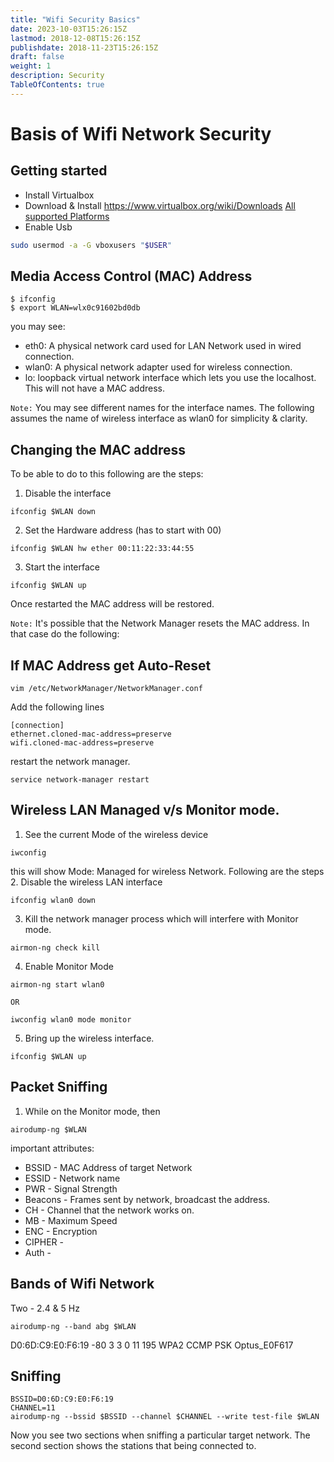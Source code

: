 ```yaml
---
title: "Wifi Security Basics"
date: 2023-10-03T15:26:15Z
lastmod: 2018-12-08T15:26:15Z
publishdate: 2018-11-23T15:26:15Z
draft: false
weight: 1
description: Security
TableOfContents: true
---
```


# Basis of Wifi Network Security
## Getting started
* Install Virtualbox
* Download & Install  https://www.virtualbox.org/wiki/Downloads [All supported Platforms](https://download.virtualbox.org/virtualbox/7.0.12/Oracle_VM_VirtualBox_Extension_Pack-7.0.12.vbox-extpack)
* Enable Usb
```bash
sudo usermod -a -G vboxusers "$USER"
```
## Media Access Control (MAC) Address
```shell
$ ifconfig
$ export WLAN=wlx0c91602bd0db
```
you may see:
- eth0: A physical network card used for LAN Network used in wired connection. 
- wlan0: A physical network adapter used for wireless connection.  
- lo: loopback virtual network interface which lets you use the localhost. This will not have a MAC address.

```Note:``` You may see different names for the interface names. The following assumes the name of wireless interface as wlan0 for simplicity & clarity.
## Changing the MAC address
To be able to do to this following are the steps:
1. Disable the interface
```shell
ifconfig $WLAN down
```
2. Set the Hardware address (has to start with 00)
```shell
ifconfig $WLAN hw ether 00:11:22:33:44:55
```
3. Start the interface
```shell
ifconfig $WLAN up
```
Once restarted the MAC address will be restored. 

```Note:``` It's possible that the Network Manager resets the MAC address. In that case do the following:

## If MAC Address get Auto-Reset
```shell
vim /etc/NetworkManager/NetworkManager.conf 
```
Add the following lines
```text
[connection]
ethernet.cloned-mac-address=preserve
wifi.cloned-mac-address=preserve
```
restart the network manager.
```shell
service network-manager restart
```

## Wireless LAN Managed v/s Monitor mode.
1. See the current Mode of the wireless device
```shell
iwconfig
```
this will show Mode: Managed for wireless Network. Following are the steps
2. Disable the wireless LAN interface
```shell
ifconfig wlan0 down
```
3. Kill the network manager process which will interfere with Monitor mode.
```shell
airmon-ng check kill
```
4. Enable Monitor Mode
```shell
airmon-ng start wlan0
```
```OR```
```shell
iwconfig wlan0 mode monitor
```
5. Bring up the wireless interface.
```shell
ifconfig $WLAN up
```

## Packet Sniffing
1. While on the Monitor mode, then
```shell
airodump-ng $WLAN
```
important attributes:
* BSSID - MAC Address of target Network
* ESSID - Network name
* PWR - Signal Strength
* Beacons - Frames sent by network, broadcast the address.
* CH - Channel that the network works on.
* MB - Maximum Speed
* ENC - Encryption
* CIPHER -
* Auth - 

## Bands of Wifi Network
Two - 2.4 & 5 Hz
```shell
airodump-ng --band abg $WLAN 
```
 D0:6D:C9:E0:F6:19  -80        3        3    0  11  195   WPA2 CCMP   PSK  Optus_E0F617                                                                                               

## Sniffing
```shell
BSSID=D0:6D:C9:E0:F6:19
CHANNEL=11
airodump-ng --bssid $BSSID --channel $CHANNEL --write test-file $WLAN
```
Now you see two sections when sniffing a particular target network. The second section shows the stations that being connected to.

